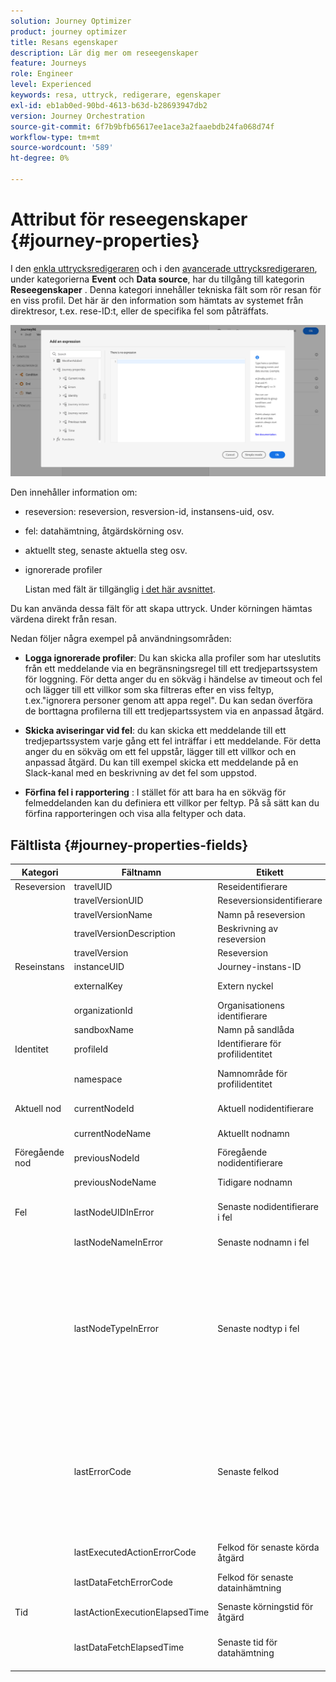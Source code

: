```yaml
---
solution: Journey Optimizer
product: journey optimizer
title: Resans egenskaper
description: Lär dig mer om reseegenskaper
feature: Journeys
role: Engineer
level: Experienced
keywords: resa, uttryck, redigerare, egenskaper
exl-id: eb1ab0ed-90bd-4613-b63d-b28693947db2
version: Journey Orchestration
source-git-commit: 6f7b9bfb65617ee1ace3a2faaebdb24fa068d74f
workflow-type: tm+mt
source-wordcount: '589'
ht-degree: 0%

---
```


# Attribut för reseegenskaper {#journey-properties}

I den [enkla uttrycksredigeraren](../condition-activity.md#about_condition) och i den [avancerade uttrycksredigeraren](../expression/expressionadvanced.md), under kategorierna **Event** och **Data source**, har du tillgång till kategorin **Reseegenskaper** . Denna kategori innehåller tekniska fält som rör resan för en viss profil. Det här är den information som hämtats av systemet från direktresor, t.ex. rese-ID:t, eller de specifika fel som påträffats.

![](../assets/journey-properties.png)

Den innehåller information om:

* reseversion: reseversion, resversion-id, instansens-uid, osv.
* fel: datahämtning, åtgärdskörning osv.
* aktuellt steg, senaste aktuella steg osv.
* ignorerade profiler

  Listan med fält är tillgänglig [ i det här avsnittet](#journey-properties-fields).

Du kan använda dessa fält för att skapa uttryck. Under körningen hämtas värdena direkt från resan.

Nedan följer några exempel på användningsområden:

* **Logga ignorerade profiler**: Du kan skicka alla profiler som har uteslutits från ett meddelande via en begränsningsregel till ett tredjepartssystem för loggning. För detta anger du en sökväg i händelse av timeout och fel och lägger till ett villkor som ska filtreras efter en viss feltyp, t.ex.&quot;ignorera personer genom att appa regel&quot;. Du kan sedan överföra de borttagna profilerna till ett tredjepartssystem via en anpassad åtgärd.

* **Skicka aviseringar vid fel**: du kan skicka ett meddelande till ett tredjepartssystem varje gång ett fel inträffar i ett meddelande. För detta anger du en sökväg om ett fel uppstår, lägger till ett villkor och en anpassad åtgärd. Du kan till exempel skicka ett meddelande på en Slack-kanal med en beskrivning av det fel som uppstod.

* **Förfina fel i rapportering** : I stället för att bara ha en sökväg för felmeddelanden kan du definiera ett villkor per feltyp. På så sätt kan du förfina rapporteringen och visa alla feltyper och data.

## Fältlista {#journey-properties-fields}

| Kategori | Fältnamn | Etikett | Beskrivning |
|---|---|---|------------|
| Reseversion | travelUID | Reseidentifierare | |
| | travelVersionUID | Reseversionsidentifierare | |
| | travelVersionName | Namn på reseversion | |
| | travelVersionDescription | Beskrivning av reseversion | |
| | travelVersion | Reseversion | |
| Reseinstans | instanceUID | Journey-instans-ID | ID för instansen |
| | externalKey | Extern nyckel | Individuell identifierare som utlöser resan |
| | organizationId | Organisationens identifierare | Varumärkesorganisation |
| | sandboxName | Namn på sandlåda | Namn på sandlådan |
| Identitet | profileId | Identifierare för profilidentitet | Identifierare för profilen i resan |
| | namespace | Namnområde för profilidentitet | Profilens namnområde under resan (exempel: ECID) |
| Aktuell nod | currentNodeId | Aktuell nodidentifierare | Identifierare för den aktuella aktiviteten (nod) |
| | currentNodeName | Aktuellt nodnamn | Namn på aktuell aktivitet (nod) |
| Föregående nod | previousNodeId | Föregående nodidentifierare | Identifierare för föregående aktivitet (nod) |
| | previousNodeName | Tidigare nodnamn | Namn på föregående aktivitet (nod) |
| Fel | lastNodeUIDInError | Senaste nodidentifierare i fel | Identifierare för den senaste aktiviteten (nod) vid fel |
| | lastNodeNameInError | Senaste nodnamn i fel | Namn på den senaste aktiviteten (nod) med fel |
| | lastNodeTypeInError | Senaste nodtyp i fel | Feltyp för den senaste aktiviteten (nod). Möjliga typer:<ul><li>Händelser: Händelser, reaktioner, SQ (exempel: Målgruppskvalifikation)</li><li>Flödeskontroll: Slut, Villkor, Vänta</li><li>Åtgärder: ACS-åtgärder, Hoppa, Anpassad åtgärd</li></ul> |
| | lastErrorCode | Senaste felkod | Felkod för den senaste aktiviteten (nod). Möjliga fel: <ul><li>HTTP-felkoder</li><li>mappad</li><li>timedOut</li><li>fel (exempel: standard om ett oväntat fel inträffar. Ska inte/mycket sällan inträffa)</li></ul> |
| | lastExecutedActionErrorCode | Felkod för senaste körda åtgärd | Felkod för den senaste felåtgärden |
| | lastDataFetchErrorCode | Felkod för senaste datainhämtning | Felkod för den senaste datahämtningen från datakällor |
| Tid | lastActionExecutionElapsedTime | Senaste körningstid för åtgärd | Tid som har använts för att köra den senaste åtgärden |
| | lastDataFetchElapsedTime | Senaste tid för datahämtning | Den tid som har använts för att köra den senaste datahämtningen från datakällor |
